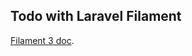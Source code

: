 ## Todo with Laravel Filament
[Filament 3 doc](https://filamentphp.com/docs/3.x/panels/getting-started).
